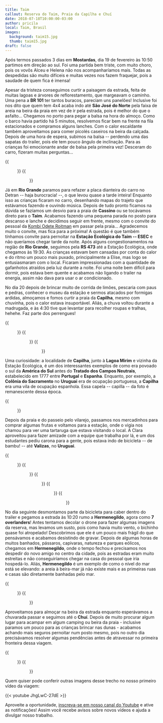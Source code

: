 ```yaml
---
title: Taim
callout: Reserva do Taim, Praia da Capilha e Chuí
date: 2018-07-18T10:00:00-03:00
author: pricila
local: Taim, Brasil
images:
  background: taim15.jpg
  thumb: taim15.jpg
draft: false
---
```

Após termos passados 3 dias em **Mostardas**, dia 19 de fevereiro às 10:50 partimos em direção ao sul. Foi uma partida bem triste, com muito choro, pois os vovôs Alceu e Helena não nos acompanharíamos mais. Todas as despedidas são muito difíceis e muitas vezes nos fazem fraquejar, pois a saudade de quem fica é imensa!

Apesar da tristeza conseguimos curtir a paisagem da estrada, feita de muitas lagoas e árvores de reflorestamento, que margeavam o caminho. Uma pena a **BR 101** ter tantos buracos, pareciam uns panelões! Inclusive foi nos dito que quem tem 4x4 acaba indo até **São José do Norte** pela faixa de areia na beira da praia em vez de ir pela estrada, pois é melhor do que o asfalto... Chegamos no porto para pegar a balsa na hora do almoço. Como o barco havia partido há 5 minutos, resolvemos ficar bem na frente na fila estacionados e compramos alguns lanches. Com o calor escaldante também aproveitamos para comer picolés caseiros na beira da calçada. Depois de uma hora de espera, subimos na balsa -- perdendo uma das sapatas do trailer, pois ele tem pouco ângulo de inclinação. Para as crianças foi emocionante andar de balsa pela primeira vez! Desceram do carro, fizeram muitas perguntas...

<div class="clearfix">
{{<figure "taim2.jpg" "Casinha apertadinha na balsa" "float-left">}}
{{<figure "taim3.jpg" "Felicidade de estar andando de barco pela primeira vez" "float-right">}}
</div>

Já em **Rio Grande** paramos para refazer a placa dianteira do carro no Detran -- haja burocracia! --, o que levou quase a tarde inteira! Enquanto isso as crianças ficaram no carro, desenhando mapas do trajeto que estávamos fazendo e ouvindo música. Depois de tudo pronto ficamos na dúvida se fazíamos um desvio para a praia de **Cassino** ou se tocávamos direto para o **Taim**. Acabamos fazendo uma pequena parada no posto para descanso e lanche e decidimos seguir em frente, mesmo com o convite do pessoal da [Kombi Odete Roitman](https://www.instagram.com/kombiodeteroitman/) em passar pela praia... Agradecemos muito o convite, mas fica para a próxima! A questão é que também tínhamos convite para pernoitar na **Estação Ecológica do Taim -- ESEC** e não queríamos chegar tarde da noite. Após alguns congestionamentos na região de **Rio Grande**, seguimos pela **RS 473** até a Estação Ecológica, onde chegamos às 19:30. As crianças estavam bem cansadas por conta do calor e do ritmo um pouco mais puxado, principalmente a Elise, mas logo se entusiasmaram com o local. Ficaram impressionadas com a quantidade de gafanhotos atraídos pela luz durante a noite. Foi uma noite bem difícil para dormir, pois estava bem quente e acabamos não ligando o trailer na energia, assim não dava para usar o ar condicionado.

No dia 20 depois de brincar muito de corrida de limões, pescaria com paus e pedras, conhecer o museu da estação e sermos atacados por formigas ardidas, almoçamos e fomos curtir a praia da **Capilha**, mesmo com chuvinha, pois o calor estava insuportável. Aliás, a chuva voltou durante a madrugada, e às 4:30 tive que levantar para recolher roupas e tralhas, hehehe. Faz parte dos perrengues!

<div class="clearfix">
{{<figure "taim6.jpg" "Museu da reserva do Taim" "float-left">}}
{{<figure "taim8.jpg" "Olha que amor os jogos de tabuleiro disponíveis!" "float-right">}}
{{<figure "taim9.jpg" "As crianças se divertiram muito" "float-center">}}
</div>

Uma curiosidade: a localidade de **Capilha**, junto à **Lagoa Mirim** e vizinha da Estação Ecológica, é um dos interessantes exemplos de como era povoado o sul da **América do Sul** antes do **Tratado dos Campos Neutrais**, estabelecido em 1777 entre **Portugal** e **Espanha**. Enquanto, por exemplo, a **Colônia do Sacramento** no **Uruguai** era de ocupação portuguesa, a **Capilha** era uma vila de ocupação espanhola. Essa capela -- capilla -- da foto é remanescente dessa época.

<div class="clearfix">
{{<figure "taim15.jpg" "Capela da Praia da Capilha" "float-center">}}
</div>

Depois da praia e do passeio pelo vilarejo, passamos nos mercadinhos para comprar algumas frutas e voltamos para a estação, onde o vigia nos chamou para ver uma tartaruga que estava visitando o local. A Clara aproveitou para fazer amizade com a equipe que trabalha por lá, e um dos estudantes pediu carona para a gente, pois estava indo de bicicleta -- de bambu! -- até **Valizas**, no **Uruguai**. 

<div class="clearfix">
{{<figure "taim11.jpg" "Bebê à milanesa" "float-left">}}
{{<figure "taim12.jpg" "A partir de agora só queremos praia de lagoa" "float-right">}}
{{<figure "taim13.jpg" "Mais uma criança à milanesa" "float-left">}}
{{<figure "taim14.jpg" "Quem chegar por último é mulher do padre" "float-right">}}
{{<figure "taim10.jpg" "Chuvinha não atrapalha na hora da praia" "float-center">}}
</div>

No dia seguinte desmontamos parte da bicicleta para caber dentro do trailer e pegamos a estrada às 10:20 rumo a **Hermenegildo**, agora como **7 overlanders**! Antes tentamos decolar o drone para fazer algumas imagens da reserva, mas levamos um susto, pois como havia muito vento, o bichinho quase foi atropelado! Descobrimos que ele é um pouco mais frágil do que pensávamos e acabamos desistindo de gravar. Depois de algumas horas de muitos banhados, pássaros, capivaras, natureza e parques eólicos, chegamos em **Hermenegildo**, onde o tempo fechou e precisamos nos despedir do novo amigo no centro da cidade, pois as estradas eram muito estreitas e não conseguiríamos chegar na casa do pessoal que iria hospedá-lo. Aliás, **Hermenegildo** é um exemplo de como o nível do mar está se elevando: a areia à beira-mar já não existe mais e as primeiras ruas e casas são diretamente banhadas pelo mar.

<div class="clearfix">
{{<figure "chui2.jpg" "Parques eólicos ao longo do caminho" "float-left">}}
{{<figure "chui3.jpg" "Tempo fechando em Hermenegildo" "float-right">}}
</div>

Aproveitamos para almoçar na beira da estrada enquanto esperávamos a chuvarada passar e seguimos até o **Chuí**. Depois de muito procurar algum lugar para acampar em algum camping ou beira da praia - inclusive paramos um pouco para as crianças brincar nas dunas - acabamos achando mais seguros pernoitar num posto mesmo, pois no outro dia precisávamos resolver algumas pendências antes de atravessar no primeira fronteira dessa viagem.

<div class="clearfix">
{{<figure "chui4.jpg" "É impressionante como criança nunca se cansa de praia" "float-left">}}
{{<figure "chui8.jpg" "Diversão entre as irmãs" "float-right">}}
</div>

Quem quiser pode conferir outras imagens desse trecho no nosso primeiro vídeo da viagem:

{{< youtube JhgLwC-27dE >}} 

Aproveite a oportunidade, [inscreva-se em nosso canal do Youtube](https://www.youtube.com/6overlanders?sub_confirmation=1) e ative as notificações! Assim você recebe avisos sobre novos vídeos e ajuda a divulgar nosso trabalho.


